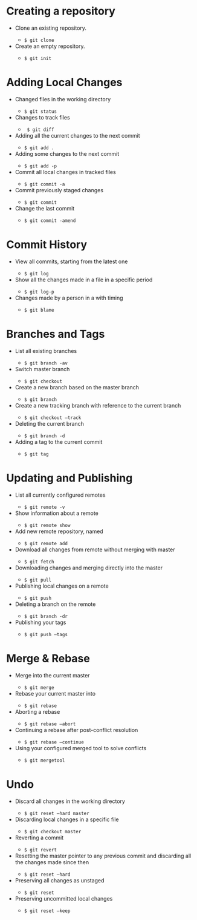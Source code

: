 
<h1>Creating a repository</h1>
<ul>
    <li>Clone an existing repository.</li>
    <ul>
        <li><code>$ git clone</code></li>
     </ul>   
    <li>Create an empty repository.</li>
    <ul>
        <li><code>$ git init</code></li>
    </ul> 
</ul>

<h1>Adding Local Changes</h1>
<ul>
    <li>Changed files in the working directory</li>
<ul>
    <li><code>$ git status</code></li>
</ul>
<li>Changes to track files</li>
<ul>
    <li><code> $ git diff</code></li>
</ul>
<li>Adding all the current changes to the next commit</li>
    <ul>
<li><code>$ git add .</code></li>
    </ul>
<li>Adding some changes to the next commit</li>
        <ul>
<li><code>$ git add -p</code></li>
             </ul>
<li>Commit all local changes in tracked files</li>
            <ul>
<li><code>$ git commit -a</code></li>
                 </ul>
<li>Commit previously staged changes</li>
                <ul>
<li><code>$ git commit</code></li>
                     </ul>
<li>Change the last commit</li>
                    <ul>
<li><code>$ git commit -amend</code></li>
 </ul> 
</ul>


<h1>Commit History</h1>
<ul>
    <li>View all commits, starting from the latest one</li>
    <ul>
<li><code>$ git log</code></li>
    </ul>
<li>Show all the changes made in a file in a specific period</li>
    <ul>
<li><code>$ git log-p</code></li>
    </ul>
<li>Changes made by a person in a with timing</li>
    <ul>
<li><code>$ git blame</code></li>
    </ul>
</ul>





<h1>Branches and Tags</h1>
<ul>
    <li>List all existing branches</li>
    <ul>
<li><code>$ git branch -av</code></li>
    </ul>
<li>Switch master branch</li>
    <ul>
<li><code>$ git checkout</code></li>
    </ul>
<li>Create a new branch based on the master branch</li>
    <ul>
<li><code>$ git branch</code></li>
    </ul>
<li>Create a new tracking branch with reference to the current branch</li>
    <ul>
<li><code>$ git checkout –track</code></li>
    </ul>
<li>Deleting the current branch</li>
    <ul>
<li><code>$ git branch -d</code></li>
    </ul>
<li>Adding a tag to the current commit</li>
    <ul>
<li><code>$ git tag</code></li>
    </ul>
</ul>


<h1>Updating and Publishing</h1>
<ul>
    <li>List all currently configured remotes</li>
    <ul>
<li><code>$ git remote -v</code></li>
    </ul>
<li>Show information about a remote</li>
    <ul>
<li><code>$ git remote show</code></li>
    </ul>
<li>Add new remote repository, named</li>
    <ul>
<li><code>$ git remote add</code></li>
    </ul>
<li>Download all changes from remote without merging with master</li>
    <ul>
<li><code>$ git fetch</code></li>
    </ul>
<li>Downloading changes and merging directly into the master</li>
    <ul>
<li><code>$ git pull</code></li>
    </ul>
<li>Publishing local changes on a remote</li>
    <ul>
<li><code>$ git push</code></li>
    </ul>
<li>Deleting a branch on the remote</li>
    <ul>
<li><code>$ git branch -dr</code></li>
    </ul>
<li>Publishing your tags</li>
    <ul>
<li><code>$ git push –tags</code></li>
    </ul>
</ul>






<h1>Merge & Rebase</h1>

<ul>
<li>Merge into the current master</li>
    <ul>
<li><code>$ git merge</code></li>
    </ul>
<li>Rebase your current master into</li>
    <ul>
<li><code>$ git rebase</code></li>
    </ul>
<li>Aborting a rebase</li>
    <ul>
<li><code>$ git rebase –abort</code></li>
    </ul>
<li>Continuing a rebase after post-conflict resolution</li>
    <ul>
<li><code>$ git rebase –continue</code></li>
    </ul>
<li>Using your configured merged tool to solve conflicts</li>
    <ul>
<li><code>$ git mergetool</code></li>
    </ul>
</ul>


<h1>Undo</h1>
<ul>
    <li>
Discard all changes in the working directory</li>
    <ul>
<li><code>$ git reset –hard master</code></li>
    </ul>
<li>Discarding local changes in a specific file</li>
    <ul>
<li><code>$ git checkout master</code></li>
    </ul>
<li>Reverting a commit</li>
    <ul>
<li><code>$ git revert</code></li>
    </ul>
<li>Resetting the master pointer to any previous commit and discarding all the changes made since then</li>
    <ul>
<li><code>$ git reset –hard</code></li>
    </ul>
<li>Preserving all changes as unstaged</li>
    <ul>
<li><code>$ git reset</code></li>
    </ul>
<li>Preserving uncommitted local changes</li>
    <ul>
<li><code>$ git reset –keep</code></li>
    </ul>
</ul>




